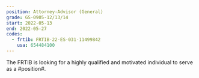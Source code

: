 ```yaml
---
position: Attorney-Advisor (General)
grade: GS-0905-12/13/14
start: 2022-05-13
end: 2022-05-27
codes:
  - frtib: FRTIB-22-ES-031-11499842
    usa: 654484100
---
```


The FRTIB is looking for a highly qualified and motivated individual to serve as a #position#.
